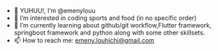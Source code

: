 - 👋 YUHUU!, I’m @emenylouu
- 👀 I’m interested in coding sports and food (in no specific order)
- 🌱 I’m currently learning about github/git workflow,Flutter framework, springboot framework and python along with some other skillsets.
- 📫 How to reach me: emeny.louhichi@gmail.com


